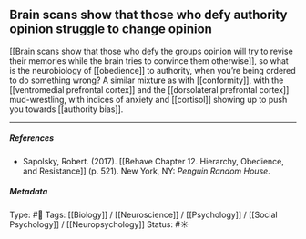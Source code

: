 ## Brain scans show that those who defy authority opinion struggle to change opinion # 

[[Brain scans show that those who defy the groups opinion will try to revise their memories while the brain tries to convince them otherwise]], so what is the neurobiology of [[obedience]] to authority, when you’re being ordered to do something wrong? A similar mixture as with [[conformity]], with the [[ventromedial prefrontal cortex]] and the [[dorsolateral prefrontal cortex]] mud-wrestling, with indices of anxiety and [[cortisol]] showing up to push you towards [[authority bias]].

___

##### References

- Sapolsky, Robert. (2017). [[Behave Chapter 12. Hierarchy, Obedience, and Resistance]] (p. 521). New York, NY: _Penguin Random House_. 

##### Metadata

Type: #🔴 
Tags: [[Biology]] / [[Neuroscience]] / [[Psychology]] / [[Social Psychology]] / [[Neuropsychology]] 
Status: #☀️ 